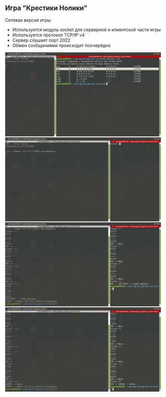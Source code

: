 ## Игра "Крестики Нолики" 
Сетевая версия игры: 
-   Используется модуль socket для серверной и клиентской части игры 
-   Используется протокол TCP/IP v4
-   Сервер слушает порт 2022
-   Обмен сообщениями происходит поочерёдно

<div align="center">
    <img src="1.png" width="600px"</img> 
</div>
<div align="center">
    <img src="2.png" width="600px"</img> 
</div>
<div align="center">
    <img src="3.png" width="600px"</img> 
</div>
<div align="center">
    <img src="4.png" width="600px"</img> 
</div>
